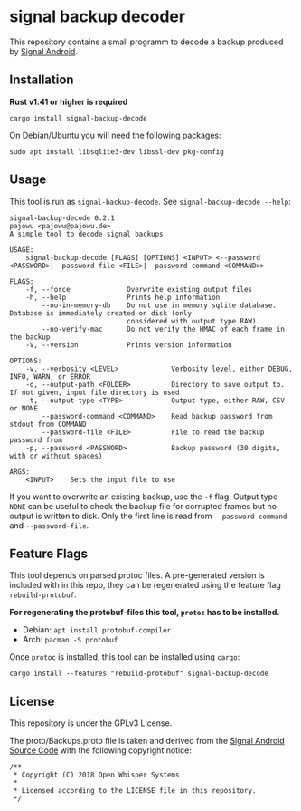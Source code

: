 # signal backup decoder

This repository contains a small programm to decode a backup produced by [Signal Android](https://github.com/signalapp/Signal-Android).


## Installation

**Rust v1.41 or higher is required**

```
cargo install signal-backup-decode
```

On Debian/Ubuntu you will need the following packages:

```
sudo apt install libsqlite3-dev libssl-dev pkg-config
```


## Usage

This tool is run as `signal-backup-decode`. See `signal-backup-decode --help`:

```
signal-backup-decode 0.2.1
pajowu <pajowu@pajowu.de>
A simple tool to decode signal backups

USAGE:
    signal-backup-decode [FLAGS] [OPTIONS] <INPUT> <--password <PASSWORD>|--password-file <FILE>|--password-command <COMMAND>>

FLAGS:
    -f, --force              Overwrite existing output files
    -h, --help               Prints help information
        --no-in-memory-db    Do not use in memory sqlite database. Database is immediately created on disk (only
                             considered with output type RAW).
        --no-verify-mac      Do not verify the HMAC of each frame in the backup
    -V, --version            Prints version information

OPTIONS:
    -v, --verbosity <LEVEL>             Verbosity level, either DEBUG, INFO, WARN, or ERROR
    -o, --output-path <FOLDER>          Directory to save output to. If not given, input file directory is used
    -t, --output-type <TYPE>            Output type, either RAW, CSV or NONE
        --password-command <COMMAND>    Read backup password from stdout from COMMAND
        --password-file <FILE>          File to read the backup password from
    -p, --password <PASSWORD>           Backup password (30 digits, with or without spaces)

ARGS:
    <INPUT>    Sets the input file to use
```

If you want to overwrite an existing backup, use the `-f` flag. Output type 
`NONE` can be useful to check the backup file for corrupted frames but no 
output is written to disk. Only the first line is read from 
`--password-command` and `--password-file`.


## Feature Flags

This tool depends on parsed protoc files. A pre-generated version is included with in this repo, they can be regenerated using the feature flag `rebuild-protobuf`.

**For regenerating the protobuf-files this tool, `protoc` has to be installed.**

- Debian: ```apt install protobuf-compiler```
- Arch: ```pacman -S protobuf```

Once `protoc` is installed, this tool can be installed using `cargo`:

```
cargo install --features "rebuild-protobuf" signal-backup-decode
```


## License

This repository is under the GPLv3 License.

The proto/Backups.proto file is taken and derived from the [Signal Android Source Code](https://github.com/signalapp/Signal-Android) with the following copyright notice:

```
/**
 * Copyright (C) 2018 Open Whisper Systems
 *
 * Licensed according to the LICENSE file in this repository.
 */
```
